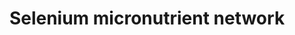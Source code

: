 ---
annotations:
- id: PW:0000002
  parent: classic metabolic pathway
  type: Pathway Ontology
  value: classic metabolic pathway
- id: PW:0000133
  parent: classic metabolic pathway
  type: Pathway Ontology
  value: selenoamino acid metabolic pathway
authors:
- Mkutmon
- Egonw
- MaintBot
- Eweitz
citedin: ''
communities: []
description: The selenium-centred micronutrient biological network. The most relevant
  biochemical processes related to selenium in the context of metabolism, oxidation
  and inflammation are represented. Also, the compartmental separation (intracellular
  vs. plasma) is presented, identifying the selenium centred plasma metabolome. A
  selenoprotein database exists at [selenodb.org](https://www.selenodb.org).
last-edited: 2025-08-28
ndex: null
organisms:
- Bos taurus
redirect_from:
- /index.php/Pathway:WP3257
- /instance/WP3257
- /instance/WP3257_r140464
revision: r140464
schema-jsonld:
- '@context': https://schema.org/
  '@id': https://wikipathways.github.io/pathways/WP3257.html
  '@type': Dataset
  creator:
    '@type': Organization
    name: WikiPathways
  description: The selenium-centred micronutrient biological network. The most relevant
    biochemical processes related to selenium in the context of metabolism, oxidation
    and inflammation are represented. Also, the compartmental separation (intracellular
    vs. plasma) is presented, identifying the selenium centred plasma metabolome.
    A selenoprotein database exists at [selenodb.org](https://www.selenodb.org).
  keywords:
  - 15-HETE
  - 5,10-Methylene-THF
  - 5,6-Epoxytetraene
  - 5-HETE
  - 5-HPETE
  - 5-methyl-THF
  - 8-Isoprostaglandin F2a
  - 8-OHdG
  - ABCA1
  - ADP
  - ALA
  - ALB
  - ALOX15B
  - ALOX5
  - ALOX5AP
  - APOA1
  - APOB
  - ATP
  - Arachidonic acid
  - Ascorbate
  - Ascorbic acid
  - CAT
  - CBS
  - CCL2
  - CRP
  - CTH
  - Calcium
  - Chlorine
  - Cholesterol
  - Copper
  - Cystathionine
  - Cysteine
  - DGLA
  - DHA
  - DIO1
  - DIO2
  - DIO3
  - DPA
  - Dehydroascorbic acid
  - Dihydrolipoate
  - EPA
  - F2
  - F2-Isoprostane
  - F7
  - FAD
  - FLAD1
  - FMN
  - Folic acid
  - Fructosamine
  - GGT1
  - GPX 4
  - GPX2
  - GPX3
  - GPX6
  - GSH
  - GSR
  - GSSG
  - Glucose
  - HBA
  - HBG
  - HDL
  - HDL-C
  - HDL/APOA1
  - HDL/SAA
  - HNO₂
  - HOCl
  - Heme
  - Homocysteine
  - Hydroxykynurenine
  - Hypoxanthine
  - H₂O
  - H₂O₂
  - ICAM1
  - IFNG
  - IL1B
  - IL6
  - INSR
  - Iodine
  - Iron
  - KMO
  - KYNU
  - Kynurenine
  - LDL
  - LDLR
  - Leukotriene A4
  - Leukotriene B4
  - Leukotriene C4
  - Leukotriene D4
  - Leukotriene E4
  - Leukotriene F4
  - Linoleic acid
  - Lipoic acid
  - Lipoxin A4
  - Lipoxin B4
  - MDA
  - MPO
  - MTHFR
  - MTR
  - Manganese
  - Methionine
  - Methionine sulfoxide
  - NADP+
  - NADPH
  - NFKB1
  - NFKB2
  - 'NO'
  - NO₂
  - Niacin
  - Niacinamide
  - Nitrotyrosine
  - O3
  - ONOO-/ONOOH
  - O₂
  - O₂-•
  - PGD2
  - PGE1
  - PGE2
  - PGE3
  - PGF2a
  - PGG2
  - PGH2
  - PGH3
  - PGI2
  - PLAT
  - PLG
  - PMP
  - PNPO
  - PRDX1
  - PRDX2
  - PRDX3
  - PRDX4
  - PRDX5
  - PTGS1
  - PTGS2
  - Pyridoxal 5'-phosphate
  - Quinolinic Acid
  - R-Triiodothyronine (rT3)
  - RELA
  - RFK
  - RNS
  - ROS
  - Riboflavin
  - SAA4
  - SCARB1
  - SELENOI
  - SELENOK
  - SELENOM
  - SELENON
  - SELENOO
  - SELENOS
  - SELENOT
  - SELENOV
  - SELENOW
  - SEPHS2
  - SERPINA3-7
  - SERPINE1
  - SOD1
  - SOD2
  - SOD3
  - Selenide
  - Selenium
  - Selenocysteine
  - Selenophosphate
  - Serine
  - TAG
  - THF
  - TNF
  - TXNRD1
  - TXNRD2
  - TXNRD3
  - Thromboxane A2
  - Thromboxane B2
  - Thyroxine (T4)
  - Triiodothyronine (T3)
  - Tryptophan
  - Uric acid
  - VLDL
  - VLDL-TAG
  - VLDL/APOB
  - Vitamin B12
  - XDH
  - Xanthine
  - Zinc
  - a-Tocopherol
  - oxLDL
  license: CC0
  name: Selenium micronutrient network
seo: CreativeWork
title: Selenium micronutrient network
wpid: WP3257
---